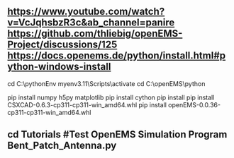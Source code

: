 https://www.youtube.com/watch?v=VcJqhsbzR3c&ab_channel=panire
https://github.com/thliebig/openEMS-Project/discussions/125
https://docs.openems.de/python/install.html#python-windows-install
---
cd  C:\pythonEnv
myenv3.11\Scripts\activate
cd C:\openEMS\python

pip install numpy h5py matplotlib
pip install cython
pip install 
pip install CSXCAD-0.6.3-cp311-cp311-win_amd64.whl
pip install openEMS-0.0.36-cp311-cp311-win_amd64.whl

cd Tutorials
#Test OpenEMS Simulation Program
Bent_Patch_Antenna.py
---
